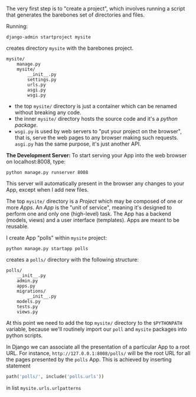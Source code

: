 The very first step is to "create a project", which involves running a script that generates
the barebones set of directories and files.

Running:
```shell
django-admin startproject mysite
```
creates directory `mysite` with the barebones project.
```shell
mysite/
    manage.py
    mysite/
        __init__.py
        settings.py
        urls.py
        asgi.py
        wsgi.py
```
- the top `mysite/` directory is just a container which can be renamed without breaking any code.
- the inner `mysite/` directory hosts the source code and it's a _python package_.
- `wsgi.py` is used by web servers to "put your project on the browser", that is, serve the web pages to
any browser making such requests. `asgi.py` has the same purpose, it's just another API.
  
**The Development Server:**
To start serving your App into the web browser on localhost:8008, type:
```shell
python manage.py runserver 8008
```
This server will automatically present in the browser any changes to your App, except when I add new files.

The top `mysite/` directory is a _Project_ which may be composed of one or more _Apps_. An _App_ is the
"unit of service", meaning it's designed to perform one and only one (high-level) task. The App has a
backend (models, views) and a user interface (templates). Apps are meant to be reusable.

I create App "polls" within `mysite` project:
```shell
python manage.py startapp polls
```
creates a `polls/` directory with the following structure:
```shell
polls/
    __init__.py
    admin.py
    apps.py
    migrations/
        __init__.py
    models.py
    tests.py
    views.py
```

At this point we need to add the top `mysite/` directory to the `$PYTHONPATH` variable, because we'll
routinely import our `poll` and `mysite` packages into python scripts.  

In Django we can associate all the presentation of a particular App to a root URL. For instance,
`http://127.0.0.1:8008/polls/` will be the root URL for all the pages presented by the `polls` App. This
is achieved by inserting statement
```python
path('polls/', include('polls.urls'))
```
in list `mysite.urls.urlpatterns`
